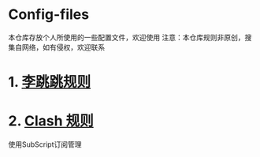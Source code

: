 # Config-files
本仓库存放个人所使用的一些配置文件，欢迎使用
注意：本仓库规则非原创，搜集自网络，如有侵权，欢迎联系
# 1. [李跳跳规则](%E6%9D%8E%E8%B7%B3%E8%B7%B3)
# 2. [Clash 规则](%E6%9D%8E%E8%B7%B3%E8%B7%B3)
  使用SubScript订阅管理
